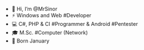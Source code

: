 - 👋 Hi, I’m @MrSinor
- ⚡ Windows and Web #Developer
- 💻 C#, PHP & CI #Programmer & Android #Pentester
- 🎓 M.Sc. #Computer (Network)
- 🎂 Born January

<!---
MrSinor/MrSinor is a ✨ special ✨ repository because its `README.md` (this file) appears on your GitHub profile.
You can click the Preview link to take a look at your changes.
--->
